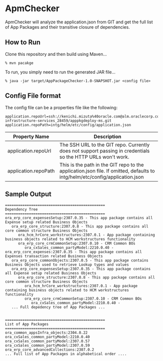 # ApmChecker

ApmChecker will analyze the application.json from GIT and get the full list
of App Packages and their transitive closure of dependencies. 

## How to Run

Clone this repository and then build using Maven...

```shell
% mvn pacakge
```

To run, you simply need to run the generated JAR file...

```shell
% java -jar target/AppPackageChecker-1.0-SNAPSHOT.jar <config file>
```

## Config File format

The config file can be a properties file like the following:
```properties
application.repoUrl=ssh://kenichi.mizuta%40oracle.com@alm.oraclecorp.com/fusionapps_rwd-infrastructure-services_28459/apppkgdeploy-ms.git
application.repoPath=intg/helm/etc/config/application.json
```

| Property Name | Description                                                                                                                  |
|---------------|------------------------------------------------------------------------------------------------------------------------------|
| application.repoUrl | The SSH URL to the GIT repo. Currently does not support passing in credentials so the HTTP URLs won't work.                  |
| application.repoPath | This is the path in the GIT repo to the application.json file. If omitted, defaults to intg/helm/etc/config/application.json |

## Sample Output

```text
==============================================
Dependency Tree
==============================================
ora_erp_core_expensesSetup:2307.0.35 - This app package contains all Expense setup related Business Objects
   ora_erp_core_structure:2307.0.8 - This app package contains all core common structure Business Objects
      ora_hcm_hrCore_workstructures:2307.0.1 - App package containing business objects related to HCM workstructures functionality
      ora_erp_core_crmCommonSetup:2307.0.10 - CRM Common BOs
         ora_cxSales_common_partyModel:2210.0.40 - 
ora_erp_core_expenses:2307.0.35 - This app package contains all Expenses transaction related Business Objects
   ora_erp_core_commonObjects:2307.0.5 - This app package contains Business Objects used to retrieve Lookup types and values
   ora_erp_core_expensesSetup:2307.0.35 - This app package contains all Expense setup related Business Objects
      ora_erp_core_structure:2307.0.8 - This app package contains all core common structure Business Objects
         ora_hcm_hrCore_workstructures:2307.0.1 - App package containing business objects related to HCM workstructures functionality
         ora_erp_core_crmCommonSetup:2307.0.10 - CRM Common BOs
            ora_cxSales_common_partyModel:2210.0.40 - 
   ... Full depedency tree of App Packages ...


==============================================
List of App Packages
==============================================
ora_common_appsInfra_objects:2304.0.22
ora_cxSales_common_partyModel:2210.0.40
ora_cxSales_common_partyModel:2307.0.57
ora_cxSales_common_partyModel:2307.0.59
ora_erp_core_advancedCollections:2307.0.2
... Full list of App Packages in alphabetical order ....


```